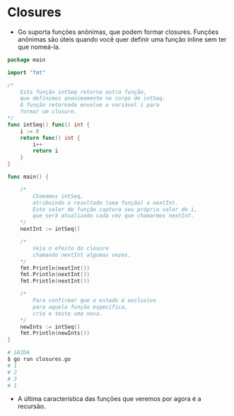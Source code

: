 # Closures

- Go suporta funções anônimas,
  que podem formar closures.
  Funções anônimas são úteis quando
  você quer definir uma função
  inline sem ter que nomeá-la.

```go
package main

import "fmt"

/*
    Esta função intSeq retorna outra função,
    que definimos anonimamente no corpo de intSeq.
    A função retornada envolve a variável i para
    formar um closure.
*/
func intSeq() func() int {
    i := 0
    return func() int {
        i++
        return i
    }
}

func main() {

    /*
        Chamamos intSeq,
        atribuindo o resultado (uma função) a nextInt.
        Este valor de função captura seu próprio valor de i,
        que será atualizado cada vez que chamarmos nextInt.
    */
    nextInt := intSeq()

    /*
        Veja o efeito do closure
        chamando nextInt algumas vezes.
    */
    fmt.Println(nextInt())
    fmt.Println(nextInt())
    fmt.Println(nextInt())

    /*
        Para confirmar que o estado é exclusivo
        para aquela função específica,
        crie e teste uma nova.
    */
    newInts := intSeq()
    fmt.Println(newInts())
}
```

```bash
# SAIDA
$ go run closures.go
# 1
# 2
# 3
# 1
```

- A última característica das funções que veremos por agora é a recursão.
